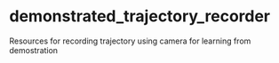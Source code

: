 # demonstrated_trajectory_recorder

Resources for recording trajectory using camera for learning from demostration

